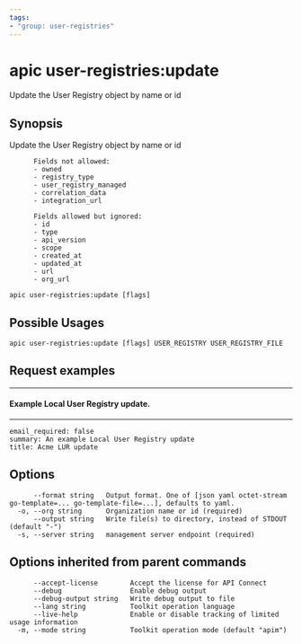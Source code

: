 ```yaml
---
tags:
- "group: user-registries"
---
```

# apic user-registries:update

Update the User Registry object by name or id

## Synopsis

Update the User Registry object by name or id
          
          Fields not allowed:
          - owned
          - registry_type
          - user_registry_managed
          - correlation_data
          - integration_url
          
          Fields allowed but ignored:
          - id
          - type
          - api_version
          - scope
          - created_at
          - updated_at
          - url
          - org_url

```
apic user-registries:update [flags]
```

## Possible Usages

```
apic user-registries:update [flags] USER_REGISTRY USER_REGISTRY_FILE
```

## Request examples

----------------------------------------
#### Example Local User Registry update.
----------------------------------------

```
email_required: false
summary: An example Local User Registry update
title: Acme LUR update
```

## Options

```
      --format string   Output format. One of [json yaml octet-stream go-template=... go-template-file=...], defaults to yaml.
  -o, --org string      Organization name or id (required)
      --output string   Write file(s) to directory, instead of STDOUT (default "-")
  -s, --server string   management server endpoint (required)
```

## Options inherited from parent commands

```
      --accept-license        Accept the license for API Connect
      --debug                 Enable debug output
      --debug-output string   Write debug output to file
      --lang string           Toolkit operation language
      --live-help             Enable or disable tracking of limited usage information
  -m, --mode string           Toolkit operation mode (default "apim")
```
